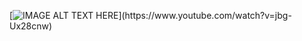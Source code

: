 [![IMAGE ALT TEXT HERE]([https://www.youtube.com/watch?v=jbg-Ux28cnw/sc.png](https://github.com/kartikeyahl/mlmodeller_blog/blob/master/sc.png))](https://www.youtube.com/watch?v=jbg-Ux28cnw)
